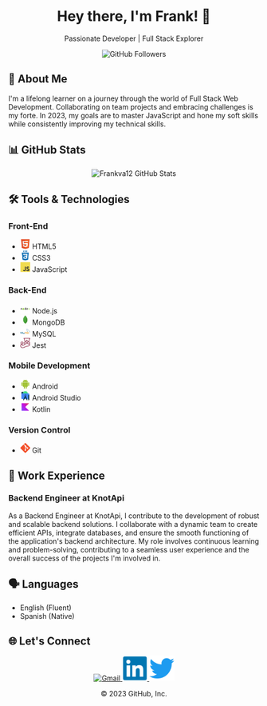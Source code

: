 <div align="center">
  <h1>Hey there, I'm Frank! 👋</h1>
  <p>Passionate Developer | Full Stack Explorer</p>
</div>

<p align="center">
  <img src="https://img.shields.io/github/followers/Frankva12?style=social" alt="GitHub Followers">
</p>

## 🌱 About Me

I'm a lifelong learner on a journey through the world of Full Stack Web Development. Collaborating on team projects and embracing challenges is my forte. In 2023, my goals are to master JavaScript and hone my soft skills while consistently improving my technical skills.

## 📊 GitHub Stats

<div align="center">
  <img src="https://github-readme-stats.vercel.app/api?username=Frankva12&show_icons=true&theme=nord&hide=contribs,stars" alt="Frankva12 GitHub Stats">
</div>

## 🛠️ Tools & Technologies

### Front-End

- <img src="https://github.com/devicons/devicon/blob/master/icons/html5/html5-original.svg" alt="HTML5" width="20" height="20"/> HTML5
- <img src="https://github.com/devicons/devicon/blob/master/icons/css3/css3-plain-wordmark.svg" alt="CSS3" width="20" height="20"/> CSS3
- <img src="https://github.com/devicons/devicon/blob/master/icons/javascript/javascript-original.svg" alt="JavaScript" width="20" height="20"/> JavaScript

### Back-End

- <img src="https://github.com/devicons/devicon/blob/master/icons/nodejs/nodejs-original-wordmark.svg" alt="NodeJS" width="20" height="20"/> Node.js
- <img src="https://github.com/devicons/devicon/blob/master/icons/mongodb/mongodb-original.svg" alt="MongoDB" width="20" height="20"/> MongoDB
- <img src="https://github.com/devicons/devicon/blob/master/icons/mysql/mysql-original-wordmark.svg" alt="MySQL" width="20" height="20"/> MySQL
- <img src="https://github.com/devicons/devicon/blob/master/icons/jest/jest-plain.svg" alt="Jest" width="20" height="20"/> Jest

### Mobile Development

- <img src="https://github.com/devicons/devicon/blob/master/icons/android/android-original.svg" alt="ANDROID" width="20" height="20"/> Android
- <img src="https://github.com/devicons/devicon/blob/master/icons/androidstudio/androidstudio-original.svg" alt="ANDROID-STUDIO" width="20" height="20"/> Android Studio
- <img src="https://github.com/devicons/devicon/blob/master/icons/kotlin/kotlin-original.svg" alt="KOTLIN" width="20" height="20"/> Kotlin

### Version Control

- <img src="https://github.com/devicons/devicon/blob/master/icons/git/git-original.svg" alt="Git" width="20" height="20"/> Git

## 💼 Work Experience

### Backend Engineer at KnotApi

As a Backend Engineer at KnotApi, I contribute to the development of robust and scalable backend solutions. I collaborate with a dynamic team to create efficient APIs, integrate databases, and ensure the smooth functioning of the application's backend architecture. My role involves continuous learning and problem-solving, contributing to a seamless user experience and the overall success of the projects I'm involved in.

## 🗣️ Languages

- English (Fluent)
- Spanish (Native)

<!-- Add more technologies and their icons as needed -->

## 🌐 Let's Connect

<div align="center">
  <a href="mailto:stanleyvasconcelos0@gmail.com"> 
    <img src="https://img.icons8.com/color/344/gmail-new.png" alt="Gmail" width="50" height="50"/>
  </a>
  <a href="https://www.linkedin.com/in/francisco-vasconcelos-8a5a371a9/"> 
    <img src="https://github.com/devicons/devicon/blob/master/icons/linkedin/linkedin-original.svg" alt="LinkedIn" width="50" height="50"/>
  </a>
  <a href="https://twitter.com/Frank_va12"> 
    <img src="https://github.com/devicons/devicon/blob/master/icons/twitter/twitter-original.svg" alt="Twitter" width="50" height="50"/>
  </a>
</div>

<p align="center">© 2023 GitHub, Inc.</p>
